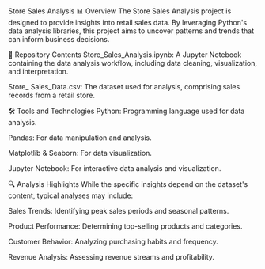 Store Sales Analysis
📊 Overview
The Store Sales Analysis project is designed to provide insights into retail sales data. By leveraging Python's data analysis libraries, this project aims to uncover patterns and trends that can inform business decisions.

📁 Repository Contents
Store_Sales_Analysis.ipynb: A Jupyter Notebook containing the data analysis workflow, including data cleaning, visualization, and interpretation.

Store_ Sales_Data.csv: The dataset used for analysis, comprising sales records from a retail store.

🛠️ Tools and Technologies
Python: Programming language used for data analysis.

Pandas: For data manipulation and analysis.

Matplotlib & Seaborn: For data visualization.

Jupyter Notebook: For interactive data analysis and visualization.

🔍 Analysis Highlights
While the specific insights depend on the dataset's content, typical analyses may include:

Sales Trends: Identifying peak sales periods and seasonal patterns.

Product Performance: Determining top-selling products and categories.

Customer Behavior: Analyzing purchasing habits and frequency.

Revenue Analysis: Assessing revenue streams and profitability.
